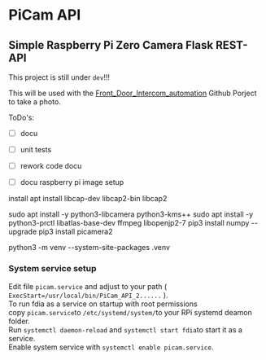 # PiCam API

## Simple Raspberry Pi Zero Camera Flask REST-API

This project is still under `dev`!!!  

This will be used with the [Front_Door_Intercom_automation](https://github.com/OliverDrechsler/front_door_intercom_automation) Github Porject to take a photo.

ToDo's:

- [ ] docu
- [ ] unit tests
- [ ] rework code docu
- [ ] docu raspberry pi image setup




install 
apt install libcap-dev libcap2-bin  libcap2

sudo apt install -y python3-libcamera python3-kms++
sudo apt install -y python3-prctl libatlas-base-dev ffmpeg libopenjp2-7
pip3 install numpy --upgrade
pip3 install picamera2

python3 -m venv --system-site-packages .venv


### System service setup
Edit file `picam.service` and adjust to your path ( `ExecStart=/usr/local/bin/PiCam_API_2......` ).  
To run fdia as a service on startup with root permissions  
copy `picam.service`to `/etc/systemd/system/`to your RPi systemd deamon folder.  
Run `systemctl daemon-reload` and `systemctl start fdia`to start it as a service.  
Enable system service with `systemctl enable picam.service`.